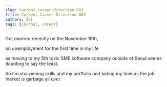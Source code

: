 ```yaml
---
slug: current-career-direction-002
title: Current Career Direction 002
authors: [k]
tags: [journal, career]
---
```


Got married recently on the November 19th, 

on unemployment for the first time in my life 

as moving to my 5th toxic SME software company outside of Seoul seems daunting to say the least. 

So I'm sharpening skills and my portfolio and biding my time as the job market is garbage all over.

